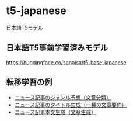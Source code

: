 # t5-japanese
日本語T5モデル

## 日本語T5事前学習済みモデル

https://huggingface.co/sonoisa/t5-base-japanese


## 転移学習の例

- [ニュース記事のジャンル予想（文章分類）](https://colab.research.google.com/github/sonoisa/t5-japanese/blob/main/t5_japanese_classification.ipynb)
- [ニュース記事のタイトル生成（一種の文章要約）](https://colab.research.google.com/github/sonoisa/t5-japanese/blob/main/t5_japanese_title_generation.ipynb)
- [ニュース記事本文生成（文章生成）](https://colab.research.google.com/github/sonoisa/t5-japanese/blob/main/t5_japanese_article_generation.ipynb)


